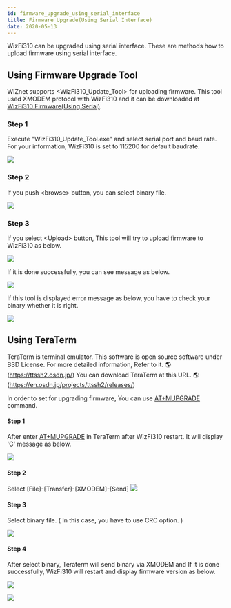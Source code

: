 ```yaml
---
id: firmware_upgrade_using_serial_interface
title: Firmware Upgrade(Using Serial Interface)
date: 2020-05-13
---
```


WizFi310 can be upgraded using serial interface. These are methods how
to upload firmware using serial interface.

## Using Firmware Upgrade Tool

WIZnet supports &#60;WizFi310_Update_Tool&#62; for uploading firmware. This
tool used XMODEM protocol with WizFi310 and it can be downloaded at
[WizFi310 Firmware(Using Serial)](../wizfi310_firmware_using_serial).

### Step 1

Execute "WizFi310_Update_Tool.exe" and select serial port and baud
rate. For your information, WizFi310 is set to 115200 for default
baudrate.

![](/img/products/wizfi310/wizfi310pg/upgrade_tool_1.png)

### Step 2

If you push &#60;browse&#62; button, you can select binary file.

![](/img/products/wizfi310/wizfi310pg/upgrade_tool_2.png)

### Step 3

If you select &#60;Upload&#62; button, This tool will try to upload firmware
to WizFi310 as below.

![](/img/products/wizfi310/wizfi310pg/upgrade_tool_3.png)

If it is done successfully, you can see message as below.

![](/img/products/wizfi310/wizfi310pg/upgrade_tool_4.png)

If this tool is displayed error message as below, you have to check your
binary whether it is right.

![](/img/products/wizfi310/wizfi310pg/upgrade_tool_5.png)

## Using TeraTerm

TeraTerm is terminal emulator. This software is open source software
under BSD License. For more detailed information, Refer to it. 🌎(https://ttssh2.osdn.jp/) You can download TeraTerm at this URL. 🌎(https://en.osdn.jp/projects/ttssh2/releases/)

In order to set for upgrading firmware, You can use
[AT+MUPGRADE](/)
command.

#### Step 1

After enter
[AT+MUPGRADE](/)
in TeraTerm after WizFi310 restart. It will display 'C' message as
below.

![](/img/products/wizfi310/wizfi310pg/teraterm_1.png)

#### Step 2

Select [File]-[Transfer]-[XMODEM]-[Send]
![](/img/products/wizfi310/wizfi310pg/teraterm_2.png)

#### Step 3

Select binary file. ( In this case, you have to use CRC option. )

![](/img/products/wizfi310/wizfi310pg/teraterm_3.png)

#### Step 4

After select binary, Teraterm will send binary via XMODEM and If it is
done successfully, WizFi310 will restart and display firmware version as
below.

![](/img/products/wizfi310/wizfi310pg/teraterm_4.png)

![](/img/products/wizfi310/wizfi310pg/teraterm_5.png)
